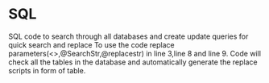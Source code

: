 # SQL
SQL code to search through all databases and create update queries for quick search and replace
To use the code replace parameters(<<Database Name>>,@SearchStr,@replacestr) in line 3,line 8 and line 9. Code will check all the tables in the database and 
automatically generate the replace scripts in form of table. 
